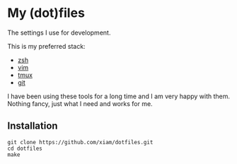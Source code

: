 # My (dot)files

The settings I use for development.

This is my preferred stack:

* [zsh](http://www.zsh.org/)
* [vim](http://www.vim.org/)
* [tmux](http://tmux.sourceforge.net/)
* [git](http://git-scm.com/)

I have been using these tools for a long time and I am very happy with them.
Nothing fancy, just what I need and works for me.


## Installation

```
git clone https://github.com/xiam/dotfiles.git
cd dotfiles
make
```
